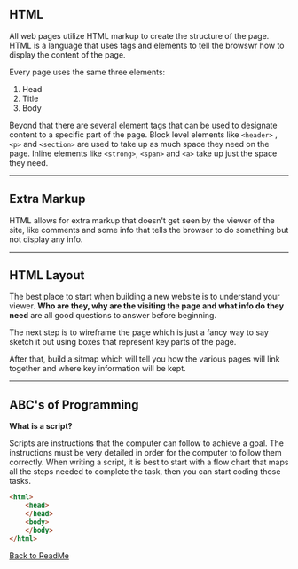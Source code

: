 ## HTML 

All web pages utilize HTML markup to create the structure of the page. HTML is a language that uses tags and elements to tell the browswr how to display the content of the page.

Every page uses the same three elements:
1. Head
1. Title
1. Body

Beyond that there are several element tags that can be used to designate content to a specific part of the page. Block level elements like `<header>` ,`<p>` and `<section>` are used to take up as much space they need on the page. Inline elements like `<strong>`, `<span>` and `<a>` take up just the space they need.

---

## Extra Markup

HTML allows for extra markup that doesn't get seen by the viewer of the site, like comments and some info that tells the browser to do something but not display any info.

---


## HTML Layout

The best place to start when building a new website is to understand your viewer. **Who are they, why are the visiting the page and what info do they need** are all good questions to answer before beginning.

The next step is to wireframe the page which is just a fancy way to say sketch it out using boxes that represent key parts of the page. 

After that, build a sitmap which will tell you how the various pages will link together and where key information will be kept. 

---

## ABC's of Programming

**What is a script?**

Scripts are instructions that the computer can follow to achieve a goal. The instructions must be very detailed in order for the computer to follow them correctly. When writing a script, it is best to start with a flow chart that maps all the steps needed to complete the task, then you can start coding those tasks.

```html
<html>
    <head>
    </head>
    <body>
    </body>
</html>
```


[Back to ReadMe](../README.md)